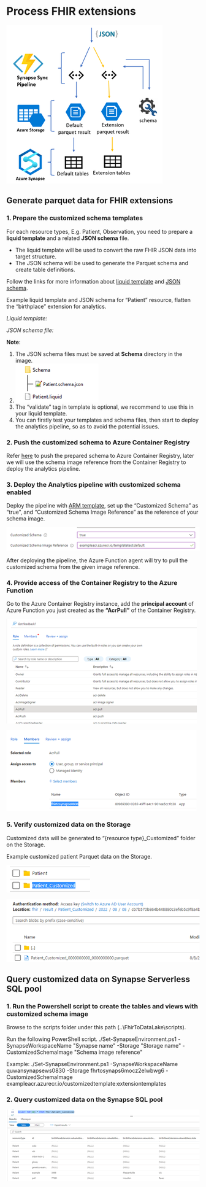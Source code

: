 # Process FHIR extensions  

 ![image](./assets/ProcessExtensions.png)

## Generate parquet data for FHIR extensions

### 1.	Prepare the customized schema templates
For each resource types, E.g. Patient, Observation, you need to prepare a **liquid template** and a related **JSON schema** file.
- The liquid template will be used to convert the raw FHIR JSON data into target structure.
- The JSON schema will be used to generate the Parquet schema and create table definitions.

Follow the links for more information about [liquid template](http://dotliquidmarkup.org/) and [JSON schema](https://json-schema.org/learn/getting-started-step-by-step).

Example liquid template and JSON schema for “Patient” resource, flatten the “birthplace” extension for analytics.

_Liquid template:_

_JSON schema file:_

**Note**:
1.	The JSON schema files must be saved at **Schema** directory in the image.
2.	 ![image](./assets/LiquidDirectory.png)
4.	The “validate” tag in template is optional, we recommend to use this in your liquid template.
5.	You can firstly test your templates and schema files, then start to deploy the analytics pipeline, so as to avoid the potential issues.

### 2.	Push the customized schema to Azure Container Registry
Refer [here](https://github.com/microsoft/FHIR-Converter/blob/main/docs/TemplateManagementCLI.md) to push the prepared schema to Azure Container Registry, later we will use the schema image reference from the Container Registry to deploy the analytics pipeline.

### 3.	Deploy the Analytics pipeline with customized schema enabled
Deploy the pipeline with [ARM template](https://github.com/microsoft/FHIR-Analytics-Pipelines/blob/main/FhirToDataLake/deploy/templates/FhirSynapsePipelineTemplate.json), set up the “Customized Schema” as “true”, and “Customized Schema Image Reference” as the reference of your schema image.

 ![image](./assets/DeploymentTemplate.png)

After deploying the pipeline, the Azure Function agent will try to pull the customized schema from the given image reference.

### 4.	Provide access of the Container Registry to the Azure Function
Go to the Azure Container Registry instance, add the **principal account** of Azure Function you just created as the **“AcrPull”** of the Container Registry.
 
 ![image](./assets/AccessRole.png)

 ![image](./assets/AssignAccess.png)


### 5.	Verify customized data on the Storage

Customized data will be generated to “{resource type}_Customized” folder on the Storage.

Example customized patient Parquet data on the Storage.

 ![image](./assets/ExampleParquetData.png)

 ![image](./assets/ExampleParquetData2.png)

## Query customized data on Synapse Serverless SQL pool

### 1.	Run the Powershell script to create the tables and views with customized schema image

Browse to the scripts folder under this path (..\FhirToDataLake\scripts).

Run the following PowerShell script.
./Set-SynapseEnvironment.ps1 -SynapseWorkspaceName "Synapse name" -Storage   "Storage name" -CustomizedSchemaImage "Schema image reference"

Example:
./Set-SynapseEnvironment.ps1 -SynapseWorkspaceName quwansynapsews0830  -Storage fhrtosynaps6mocz2elwbwg6  -CustomizedSchemaImage exampleacr.azurecr.io/customizedtemplate:extensiontemplates

### 2.	Query customized data on the Synapse SQL pool

 ![image](./assets/QuerySynapsePool.png)
